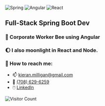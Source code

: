 ![Spring](https://img.shields.io/badge/spring-%236DB33F.svg?style=for-the-badge&logo=spring&logoColor=white)
![Angular](https://img.shields.io/badge/angular-%23DD0031.svg?style=for-the-badge&logo=angular&logoColor=white)
![React](https://img.shields.io/badge/react-%2320232a.svg?style=for-the-badge&logo=react&logoColor=%2361DAFB)


## Full-Stack Spring Boot Dev

### 🐝 Corporate Worker Bee using Angular

### 🌔 I also moonlight in React and Node.


### 🤙 How to reach me: 
- 📫 kieran.milligan@gmail.com
- 📱 [(708) 629-6259](tel:7086296259)
- 🖱️ <a href="https://www.linkedin.com/in/kieran-milligan/" target="_blank" rel="noopener noreferrer">LinkedIn</a>

![Visitor Count](https://profile-counter.glitch.me/Kieran815/count.svg)
